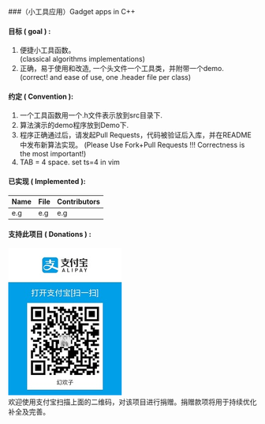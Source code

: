 ###（小工具应用）Gadget apps in C++

#### 目标 ( goal ) :

   1. 便捷小工具函数。      
      (classical algorithms implementations)      
   2. 正确，易于使用和改造, 一个头文件一个工具类，并附带一个demo.       
      (correct! and ease of use, one .header file per class)        

#### 约定 ( Convention ):

   1.  一个工具函数用一个.h文件表示放到src目录下.
   2.  算法演示的demo程序放到Demo下.
   3.  程序正确通过后，请发起Pull Requests，代码被验证后入库，并在README中发布新算法实现。
       (Please Use Fork+Pull Requests !!! Correctness is the most important!)
   4.  TAB = 4 space.  set ts=4 in vim

#### 已实现 ( Implemented ):

| Name | File | Contributors |
|------|------|------|
|e.g|e.g|e.g|


#### 支持此项目 ( Donations ) :     
![donate](donate_zfb.jpg)          
欢迎使用支付宝扫描上面的二维码，对该项目进行捐赠。捐赠款项将用于持续优化补全及完善。 
